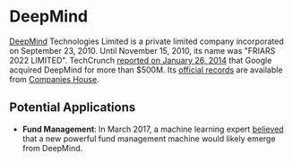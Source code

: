 # DeepMind

[DeepMind](https://deepmind.com/) Technologies Limited is a private limited company incorporated on September 23, 2010. Until November 15, 2010, its name was "FRIARS 2022 LIMITED". TechCrunch [reported on January 26, 2014](https://techcrunch.com/2014/01/26/google-deepmind/) that Google acquired DeepMind for more than $500M. Its [official records](https://beta.companieshouse.gov.uk/company/07386350) are available from [Companies House](https://www.gov.uk/government/organisations/companies-house).

## Potential Applications

* **Fund Management**: In March 2017, a machine learning expert [believed](http://www.afr.com/brand/chanticleer/google-will-disrupt-funds-management-says-machine-learning-expert-20170329-gv93jc) that a new powerful fund management machine would likely emerge from DeepMind.
